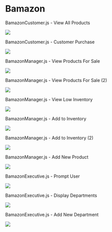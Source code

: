 # Bamazon

<p>BamazonCustomer.js - View All Products</p>
<img src="screenshots/1.png"><br />

<p>BamazonCustomer.js - Customer Purchase</p>
<img src="screenshots/2.png"><br />

<p>BamazonManager.js - View Products For Sale</p>
<img src="screenshots/3.png"><br />

<p>BamazonManager.js - View Products For Sale (2)</p>
<img src="screenshots/4.png"><br />

<p>BamazonManager.js - View Low Inventory</p>
<img src="screenshots/5.png"><br />

<p>BamazonManager.js - Add to Inventory</p>
<img src="screenshots/6.png"><br />

<p>BamazonManager.js - Add to Inventory (2)</p>
<img src="screenshots/7.png"><br />

<p>BamazonManager.js - Add New Product</p>
<img src="screenshots/8.png"><br />

<p>BamazonExecutive.js - Prompt User</p>
<img src="screenshots/9.png"><br />

<p>BamazonExecutive.js - Display Departments</p>
<img src="screenshots/10.png"><br />

<p>BamazonExecutive.js - Add New Department</p>
<img src="screenshots/11.png"><br />
